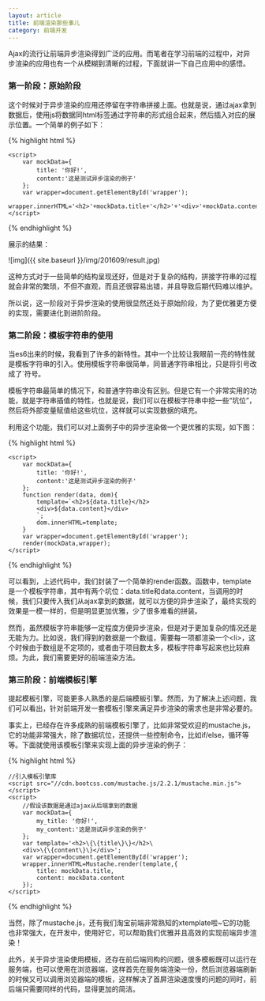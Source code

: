 ```yaml
---
layout: article
title: 前端渲染那些事儿
category: 前端开发
---
```

Ajax的流行让前端异步渲染得到广泛的应用。而笔者在学习前端的过程中，对异步渲染的应用也有一个从模糊到清晰的过程<!--more-->，下面就讲一下自己应用中的感悟。

###	第一阶段：原始阶段

这个时候对于异步渲染的应用还停留在字符串拼接上面。也就是说，通过ajax拿到数据后，使用js将数据同html标签通过字符串的形式组合起来，然后插入对应的展示位置。一个简单的例子如下：

{% highlight html %}
<!DOCTYPE html>
<html lang="en">
<head>
	<meta charset="UTF-8">
	<title>test</title>
</head>
<body>
	<div id="wrapper">
	</div>

	<script>
		var mockData={
			title: '你好!',
			content:'这是测试异步渲染的例子'
		};
		var wrapper=document.getElementById('wrapper');
		wrapper.innerHTML='<h2>'+mockData.title+'</h2>'+'<div>'+mockData.content+'</div>';
	</script>
</body>
</html>
{% endhighlight %}

展示的结果：

![img]({{ site.baseurl }}/img/201609/result.jpg)

这种方式对于一些简单的结构呈现还好，但是对于复杂的结构，拼接字符串的过程就会非常的繁琐，不但不直观，而且还很容易出错，并且导致后期代码难以维护。

所以说，这一阶段对于异步渲染的使用很显然还处于原始阶段，为了更优雅更方便的实现，需要进化到进阶阶段。

###	第二阶段：模板字符串的使用

当es6出来的时候，我看到了许多的新特性。其中一个比较让我眼前一亮的特性就是模板字符串的引入。使用模板字符串很简单，同普通字符串相比，只是将引号改成了\`符号。

模板字符串最简单的情况下，和普通字符串没有区别。但是它有一个非常实用的功能，就是字符串插值的特性，也就是说，我们可以在模板字符串中挖一些“坑位”，然后将外部变量赋值给这些坑位，这样就可以实现数据的填充。

利用这个功能，我们可以对上面例子中的异步渲染做一个更优雅的实现，如下图：

{% highlight html %}
<!DOCTYPE html>
<html lang="en">
<head>
	<meta charset="UTF-8">
	<title>test</title>
</head>
<body>
	<div id="wrapper">
	</div>

	<script>
		var mockData={
			title: '你好!',
			content:'这是测试异步渲染的例子'
		};
		function render(data, dom){
			template=`<h2>${data.title}</h2>
			<div>${data.content}</div>
			`;
			dom.innerHTML=template;
		}
		var wrapper=document.getElementById('wrapper');
		render(mockData,wrapper);
	</script>
</body>
</html>
{% endhighlight %}

可以看到，上述代码中，我们封装了一个简单的render函数。函数中，template是一个模板字符串，其中有两个坑位：data.title和data.content，当调用的时候，我们只要传入我们从ajax拿到的数据，就可以方便的异步渲染了，最终实现的效果是一模一样的，但是明显更加优雅，少了很多难看的拼装。

然而，虽然模板字符串能够一定程度方便异步渲染，但是对于更加复杂的情况还是无能为力。比如说，我们得到的数据是一个数组，需要每一项都渲染一个&lt;li&gt;，这个时候由于数组是不定项的，或者由于项目数太多，模板字符串写起来也比较麻烦。为此，我们需要更好的前端渲染方法。

###	第三阶段：前端模板引擎

提起模板引擎，可能更多人熟悉的是后端模板引擎。然而，为了解决上述问题，我们可以看出，针对前端开发一套模板引擎来满足异步渲染的需求也是非常必要的。

事实上，已经存在许多成熟的前端模板引擎了，比如非常受欢迎的mustache.js，它的功能非常强大，除了数据坑位，还提供一些控制命令，比如if/else，循环等等。下面就使用该模板引擎来实现上面的异步渲染的例子：

{% highlight html %}
<!DOCTYPE html>
<html lang="en">
<head>
	<meta charset="UTF-8">
	<title>test</title>
</head>
<body>
	<div id="wrapper">
	</div>

	//引入模板引擎库
	<script src="//cdn.bootcss.com/mustache.js/2.2.1/mustache.min.js"></script>
	<script>
		//假设该数据是通过ajax从后端拿到的数据
		var mockData={
			my_title: '你好!',
			my_content:'这是测试异步渲染的例子'
		};
		var template='<h2>\{\{title\}\}</h2>\
		<div>\{\{content\}\}</div>';
		var wrapper=document.getElementById('wrapper');
		wrapper.innerHTML=Mustache.render(template,{
			title: mockData.title,
			content: mockData.content
		});
	</script>
</body>
</html>
{% endhighlight %}

当然，除了mustache.js，还有我们淘宝前端非常熟知的xtemplate啦~它的功能也非常强大，在开发中，使用好它，可以帮助我们优雅并且高效的实现前端异步渲染！

此外，关于异步渲染使用模板，还存在前后端同构的问题，很多模板既可以运行在服务端，也可以使用在浏览器端，这样首先在服务端渲染一份，然后浏览器端刷新的时候又可以调用浏览器端的模板，这样解决了首屏渲染速度慢的问题的同时，前后端只需要同样的代码，显得更加的简洁。
